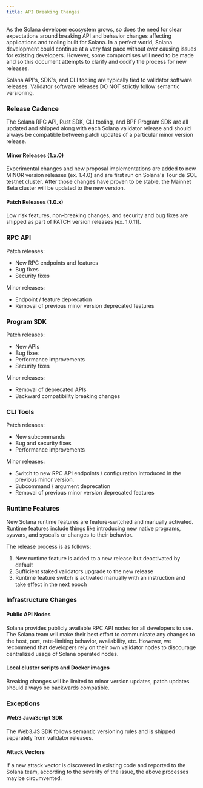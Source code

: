 ```yaml
---
title: API Breaking Changes
---
```


As the Solana developer ecosystem grows, so does the need for clear expectations around
breaking API and behavior changes affecting applications and tooling built for Solana.
In a perfect world, Solana development could continue at a very fast pace without ever
causing issues for existing developers. However, some compromises will need to be made
and so this document attempts to clarify and codify the process for new releases.

Solana API's, SDK's, and CLI tooling are typically tied to validator software releases.
Validator software releases DO NOT strictly follow semantic versioning.

### Release Cadence

The Solana RPC API, Rust SDK, CLI tooling, and BPF Program SDK are all updated and shipped
along with each Solana validator release and should always be compatible between patch
updates of a particular minor version release.

#### Minor Releases (1.x.0)

Experimental changes and new proposal implementations are added to new MINOR version
releases (ex. 1.4.0) and are first run on Solana's Tour de SOL testnet cluster. After
those changes have proven to be stable, the Mainnet Beta cluster will be updated to the
new version.

#### Patch Releases (1.0.x)

Low risk features, non-breaking changes, and security and bug fixes are shipped as part
of PATCH version releases (ex. 1.0.11).

### RPC API

Patch releases:
- New RPC endpoints and features
- Bug fixes
- Security fixes

Minor releases:
- Endpoint / feature deprecation
- Removal of previous minor version deprecated features

### Program SDK

Patch releases:
- New APIs
- Bug fixes
- Performance improvements
- Security fixes

Minor releases:
- Removal of deprecated APIs
- Backward compatibility breaking changes

### CLI Tools

Patch releases:
- New subcommands
- Bug and security fixes
- Performance improvements

Minor releases:
- Switch to new RPC API endpoints / configuration introduced in the previous minor version.
- Subcommand / argument deprecation
- Removal of previous minor version deprecated features

### Runtime Features

New Solana runtime features are feature-switched and manually activated. Runtime features
include things like introducing new native programs, sysvars, and syscalls or changes to
their behavior.

The release process is as follows:

1. New runtime feature is added to a new release but deactivated by default
2. Sufficient staked validators upgrade to the new release
3. Runtime feature switch is activated manually with an instruction and take effect in the next epoch

### Infrastructure Changes

#### Public API Nodes

Solana provides publicly available RPC API nodes for all developers to use. The Solana team
will make their best effort to communicate any changes to the host, port, rate-limiting behavior,
availability, etc. However, we recommend that developers rely on their own validator nodes to
discourage centralized usage of Solana operated nodes.

#### Local cluster scripts and Docker images

Breaking changes will be limited to minor version updates, patch updates should always
be backwards compatible.

### Exceptions

#### Web3 JavaScript SDK

The Web3.JS SDK follows semantic versioning rules and is shipped separately from validator
releases.

#### Attack Vectors

If a new attack vector is discovered in existing code and reported to the Solana team,
according to the severity of the issue, the above processes may be circumvented.

